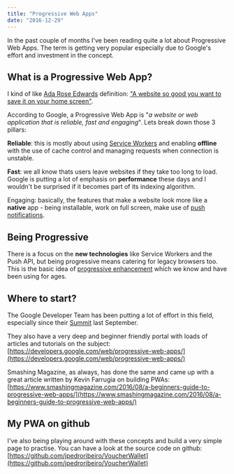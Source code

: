 ```yaml
---
title: "Progressive Web Apps"
date: "2016-12-29"
---
```


In the past couple of months I've been reading quite a lot about Progressive Web Apps. The term is getting very popular especially due to Google's effort and investment in the concept.

## What is a Progressive Web App?

I kind of like [Ada Rose Edwards](https://twitter.com/lady_ada_king) definition: ["A website so good you want to save it on your home screen"](https://www.youtube.com/watch?v=5ylZbXelPMA).

According to Google, a Progressive Web App is "_a website or web application that is reliable, fast and engaging_". Lets break down those 3 pillars:

**Reliable**: this is mostly about using [Service Workers](https://developer.mozilla.org/en/docs/Web/API/Service_Worker_API) and enabling **offline** with the use of cache control and managing requests when connection is unstable.

**Fast**: we all know thats users leave websites if they take too long to load. Google is putting a lot of emphasis on **performance** these days and I wouldn't be surprised if it becomes part of its indexing algorithm.

Engaging: basically, the features that make a website look more like a **native** app - being installable, work on full screen, make use of [push notifications](https://developer.mozilla.org/en/docs/Web/API/Push_API).

## Being Progressive

There is a focus on the **new technologies** like Service Workers and the Push API, but being progressive means catering for legacy browsers too. This is the basic idea of [progressive enhancement](https://www.gov.uk/service-manual/technology/using-progressive-enhancement) which we know and have been using for ages.

## Where to start?

The Google Developer Team has been putting a lot of effort in this field, especially since their [Summit](https://www.youtube.com/playlist?list=PLNYkxOF6rcIAWWNR_Q6eLPhsyx6VvYjVb) last September.

They also have a very deep and beginner friendly portal with loads of articles and tutorials on the subject: [https://developers.google.com/web/progressive-web-apps/](https://developers.google.com/web/progressive-web-apps/)

Smashing Magazine, as always, has done the same and came up with a great article written by Kevin Farrugia on building PWAs: [https://www.smashingmagazine.com/2016/08/a-beginners-guide-to-progressive-web-apps/](https://www.smashingmagazine.com/2016/08/a-beginners-guide-to-progressive-web-apps/)

## My PWA on github

I've also being playing around with these concepts and build a very simple page to practise. You can have a look at the source code on github: [https://github.com/jpedroribeiro/VoucherWallet](https://github.com/jpedroribeiro/VoucherWallet)
